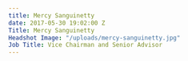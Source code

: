 ```yaml
---
title: Mercy Sanguinetty
date: 2017-05-30 19:02:00 Z
Title: Mercy Sanguinetty
Headshot Image: "/uploads/mercy-sanguinetty.jpg"
Job Title: Vice Chairman and Senior Advisor
---
```


